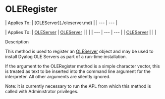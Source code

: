 




<h1 class="heading"><span class="name">OLERegister</span></h1>
| Applies To: | [OLEServer](./oleserver.md) |
| --- | ---  |

| Applies To: | [OLEServer](./oleserver.md) | [OLEServer](./oleserver.md) |  |  |
| --- | --- | ---  |
| [OLEServer](./oleserver.md) |  |  |


Description


This method is used to register an [OLEServer](./oleserver.md) object and may be used to install Dyalog OLE Servers as part of a run-time installation.


If the argument to the OLERegister method is a simple character vector, this is treated as text to be inserted into the command line argument for the interpreter. All other arguments are silently ignored.


Note: it is currently necessary to run the APL from which this method is called with Administrator privileges.



